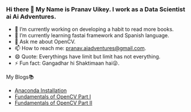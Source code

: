 ### Hi there 👋 My Name is Pranav Uikey. I work as a Data Scientist ai Ai Adventures.

<!--
**PranavUikey/PranavUikey** is a ✨ _special_ ✨ repository because its `README.md` (this file) appears on your GitHub profile.
Here are some ideas to get you started:
-->


- 🔭 I’m currently working on developing a habit to read more books.
- 🌱 I’m currently learning fastai framework and Spanish language.  
- 💬 Ask me about OpenCV.
- 📫 How to reach me: pranav.aiadventures@gmail.com.
- 😄 Quote: Everythings have limit but limit has not everything.
- ⚡ Fun fact: Gangadhar hi Shaktimaan hai😜.

My Blogs📚
- [Anaconda Installation](https://medium.com/datadriveninvestor/anaconda-complete-installation-402d1d1cd29c)
- [Fundamentals of OpenCV Part I](https://medium.com/analytics-vidhya/fundamentals-of-opencv-part-i-97b3a5c396e9)
- [Fundamentals of OpenCV Part II](https://medium.com/@pranavuiih/fundamentals-of-opencv-part-ii-74d5f67a4876)

